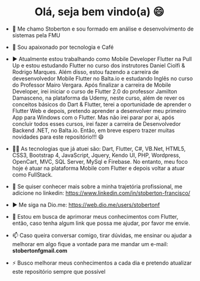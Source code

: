 ### 

<h1 align="center">Olá, seja bem vindo(a) 😄</h1>

- 👋 Me chamo Stoberton e sou formado em análise e desenvolvimento de sistemas pela FMU

- 🔭 Sou apaixonado por tecnologia e Café

- ▶️ Atualmente estou trabalhando como Mobile Developer Flutter na Pull Up e estou estudando Flutter no curso dos instrutores Daniel Ciolfi & Rodrigo Marques. Além disso, estou fazendo a carreira de devesenvolvedor Mobile Flutter no Balta.io e estudando Inglês no curso do Professor Mairo Vergara. Após finalizar a carreira de Mobile Developer, irei iniciar o curso de Flutter 2.0 do professor Jamilton Damasceno, na plataforma da Udemy, neste curso, além de rever os conceitos básicos do Dart & Flutter, terei a oportunidade de aprender o Flutter Web e depois, pretendo aprender a desenvolver meu primeiro App para Windows com o Flutter. Mas não irei parar por ai, após concluir todos esses cursos, irei fazer a carreira de Desenvolvedor Backend .NET, no Balta.io. Então, em breve espero trazer muitas novidades para este repositório!!! 😄 

- 👨‍💻 As tecnologias que já atuei são: Dart, Flutter, C#, VB.Net, HTML5, CSS3, Bootstrap 4, JavaScript, Jquery, Kendo UI, PHP, Wordpress, OpenCart, MVC, SQL Server, MySql e Firebase. No entanto, meu foco hoje é atuar na plataforma Mobile com Flutter e depois voltar a atuar como FullStack.

- 🔭  Se quiser conhecer mais sobre a minha trajetória profissional, me adicione no linkedin:
      https://www.linkedin.com/in/stoberton-francisco/
      
- ▶️  Me siga na Dio.me:
      https://web.dio.me/users/stobertonf

- 💬 Estou em busca de aprimorar meus conhecimentos com Flutter, então, caso tenha algum link que possa me ajudar, por favor me envie.

- 📫 Caso queira conversar comigo, tirar dúvidas, me ensinar ou ajudar a melhorar em algo fique a vontade para me mandar um e-mail: **stobertonfgmail.com**

- ⚡ Busco melhorar meus conhecimentos a cada dia e pretendo atualizar este repositório sempre que possível

